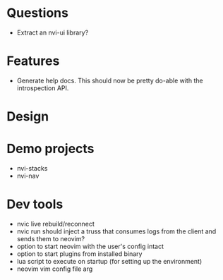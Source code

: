 
# Questions

- Extract an nvi-ui library?

# Features

- Generate help docs. This should now be pretty do-able with the introspection API.

# Design



# Demo projects

- nvi-stacks
- nvi-nav


# Dev tools

- nvic live rebuild/reconnect
- nvic run should inject a truss that consumes logs from the client and sends
  them to neovim?
- option to start neovim with the user's config intact
- option to start plugins from installed binary
- lua script to execute on startup (for setting up the environment)
- neovim vim config file arg
